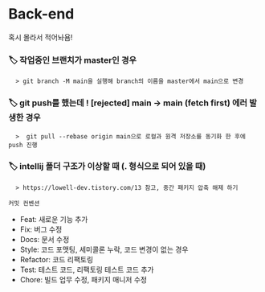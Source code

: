 # Back-end
혹시 몰라서 적어놔욤!
### 🏷️ 작업중인 브랜치가 master인 경우
      > git branch -M main을 실행해 branch의 이름을 master에서 main으로 변경  
      
### 🏷️ git push를 했는데  ! [rejected]  main -> main (fetch first) 에러 발생한 경우
      >  git pull --rebase origin main으로 로컬과 원격 저장소를 동기화 한 후에 push 진행

### 🏷️ intellij 폴더 구조가 이상할 때 (. 형식으로 되어 있을 때)
      > https://lowell-dev.tistory.com/13 참고, 중간 패키지 압축 해제 하기

`커밋 컨벤션`
- Feat: 새로운 기능 추가
- Fix: 버그 수정
- Docs: 문서 수정
- Style: 코드 포맷팅, 세미콜론 누락, 코드 변경이 없는 경우
- Refactor: 코드 리팩토링
- Test: 테스트 코드, 리팩토링 테스트 코드 추가
- Chore: 빌드 업무 수정, 패키지 매니저 수정
  
